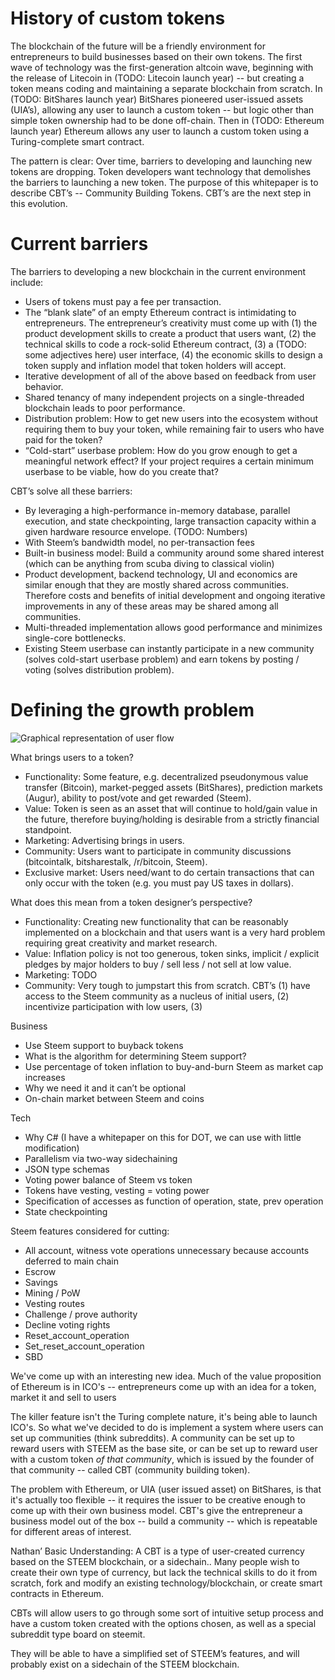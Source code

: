 # History of custom tokens

The blockchain of the future will be a friendly environment for entrepreneurs to build businesses based on their own tokens.  The first wave of technology was the first-generation altcoin wave, beginning with the release of Litecoin in (TODO: Litecoin launch year) -- but creating a token means coding and maintaining a separate blockchain from scratch.  In (TODO: BitShares launch year) BitShares pioneered user-issued assets (UIA’s), allowing any user to launch a custom token -- but logic other than simple token ownership had to be done off-chain.  Then in (TODO: Ethereum launch year) Ethereum allows any user to launch a custom token using a Turing-complete smart contract.

The pattern is clear:  Over time, barriers to developing and launching new tokens are dropping.  Token developers want technology that demolishes the barriers to launching a new token.  The purpose of this whitepaper is to describe CBT’s -- Community Building Tokens.  CBT’s are the next step in this evolution.

# Current barriers

The barriers to developing a new blockchain in the current environment include:

- Users of tokens must pay a fee per transaction.
- The “blank slate” of an empty Ethereum contract is intimidating to entrepreneurs.  The entrepreneur’s creativity must come up with (1) the product development skills to create a product that users want, (2) the technical skills to code a rock-solid Ethereum contract, (3) a (TODO: some adjectives here) user interface, (4) the economic skills to design a token supply and inflation model that token holders will accept.
- Iterative development of all of the above based on feedback from user behavior.
- Shared tenancy of many independent projects on a single-threaded blockchain leads to poor performance.
- Distribution problem:  How to get new users into the ecosystem without requiring them to buy your token, while remaining fair to users who have paid for the token?
- “Cold-start” userbase problem:  How do you grow enough to get a meaningful network effect?  If your project requires a certain minimum userbase to be viable, how do you create that?

CBT’s solve all these barriers:

- By leveraging a high-performance in-memory database, parallel execution, and state checkpointing, large transaction capacity within a given hardware resource envelope.  (TODO:  Numbers)
- With Steem’s bandwidth model, no per-transaction fees
- Built-in business model:  Build a community around some shared interest (which can be anything from scuba diving to classical violin)
- Product development, backend technology, UI and economics are similar enough that they are mostly shared across communities.  Therefore costs and benefits of initial development and ongoing iterative improvements in any of these areas may be shared among all communities.
- Multi-threaded implementation allows good performance and minimizes single-core bottlenecks.
- Existing Steem userbase can instantly participate in a new community (solves cold-start userbase problem) and earn tokens by posting / voting (solves distribution problem).

# Defining the growth problem

![Graphical representation of user flow](img/build/userflow.png)


What brings users to a token?

- Functionality:  Some feature, e.g. decentralized pseudonymous value transfer (Bitcoin), market-pegged assets (BitShares), prediction markets (Augur), ability to post/vote and get rewarded (Steem).
- Value:  Token is seen as an asset that will continue to hold/gain value in the future, therefore buying/holding is desirable from a strictly financial standpoint.
- Marketing:  Advertising brings in users.
- Community:  Users want to participate in community discussions (bitcointalk, bitsharestalk, /r/bitcoin, Steem).
- Exclusive market:  Users need/want to do certain transactions that can only occur with the token (e.g. you must pay US taxes in dollars).

What does this mean from a token designer’s perspective?

- Functionality:  Creating new functionality that can be reasonably implemented on a blockchain and that users want is a very hard problem requiring great creativity and market research.
- Value:  Inflation policy is not too generous, token sinks, implicit / explicit pledges by major holders to buy / sell less / not sell at low value.
- Marketing:  TODO
- Community:  Very tough to jumpstart this from scratch.  CBT’s (1) have access to the Steem community as a nucleus of initial users, (2) incentivize participation with low users, (3)







Business

- Use Steem support to buyback tokens
- What is the algorithm for determining Steem support?
- Use percentage of token inflation to buy-and-burn Steem as market cap increases
- Why we need it and it can’t be optional
- On-chain market between Steem and coins

Tech
- Why C# (I have a whitepaper on this for DOT, we can use with little modification)
- Parallelism via two-way sidechaining
- JSON type schemas
- Voting power balance of Steem vs token
- Tokens have vesting, vesting = voting power
- Specification of accesses as function of operation, state, prev operation
- State checkpointing

Steem features considered for cutting:
- All account, witness vote operations unnecessary because accounts deferred to main chain
- Escrow
- Savings
- Mining / PoW
- Vesting routes
- Challenge / prove authority
- Decline voting rights
- Reset_account_operation
- Set_reset_account_operation
- SBD


We've come up with an interesting new idea.  Much of the value proposition of Ethereum is in ICO's -- entrepreneurs come up with an idea for a token, market it and sell to users

The killer feature isn't the Turing complete nature, it's being able to launch ICO's.  So what we've decided to do is implement a system where users can set up communities (think subreddits).  A community can be set up to reward users with STEEM as the base site, or can be set up to reward user with a custom token *of that community*, which is issued by the founder of that community -- called CBT (community building token).

The problem with Ethereum, or UIA (user issued asset) on BitShares, is that it's actually too flexible -- it requires the issuer to be creative enough to come up with their own business model.  CBT's give the entrepreneur a business model out of the box -- build a community -- which is repeatable for different areas of interest.









Nathan’ Basic Understanding:
A CBT is a type of user-created currency based on the STEEM blockchain, or a sidechain.. Many people wish to create their own type of currency, but lack the technical skills to do it from scratch, fork and modify an existing technology/blockchain, or create smart contracts in Ethereum.

CBTs will allow users to go through some sort of intuitive setup process and have a custom token created with the options chosen, as well as a special subreddit type board on steemit.

They will be able to have a simplified set of STEEM’s features, and will probably exist on a sidechain of the STEEM blockchain.
